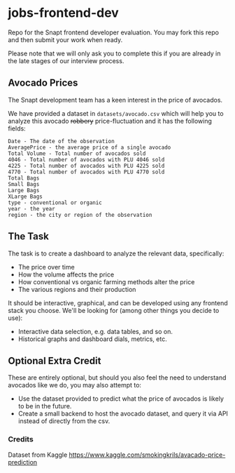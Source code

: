 # jobs-frontend-dev
Repo for the Snapt frontend developer evaluation. You may fork this repo and then submit your work when ready. 

Please note that we will only ask you to complete this if you are already in the late stages 
of our interview process.

## Avocado Prices

The Snapt development team has a keen interest in the price of avocados. 

We have provided a dataset in ```datasets/avocado.csv``` which will help you to analyze this avocado 
<del>robbery</del> price-fluctuation and it has the following fields:

```
Date - The date of the observation
AveragePrice - the average price of a single avocado
Total Volume - Total number of avocados sold
4046 - Total number of avocados with PLU 4046 sold
4225 - Total number of avocados with PLU 4225 sold
4770 - Total number of avocados with PLU 4770 sold
Total Bags
Small Bags 
Large Bags
XLarge Bags
type - conventional or organic
year - the year
region - the city or region of the observation
```

## The Task

The task is to create a dashboard to analyze the relevant data, specifically:
 - The price over time
 - How the volume affects the price
 - How conventional vs organic farming methods alter the price 
 - The various regions and their production

It should be interactive, graphical, and can be developed using any frontend stack you choose. We'll be looking for 
(among other things you decide to use): 
 - Interactive data selection, e.g. data tables, and so on.
 - Historical graphs and dashboard dials, metrics, etc. 


## Optional Extra Credit
These are entirely optional, but should you also feel the need to understand avocados like we do, you may also attempt to:  
 
 - Use the dataset provided to predict what the price of avocados is likely to be in the future.
 - Create a small backend to host the avocado dataset, and query it via API instead of directly from the csv.


### Credits

Dataset from Kaggle https://www.kaggle.com/smokingkrils/avacado-price-prediction

